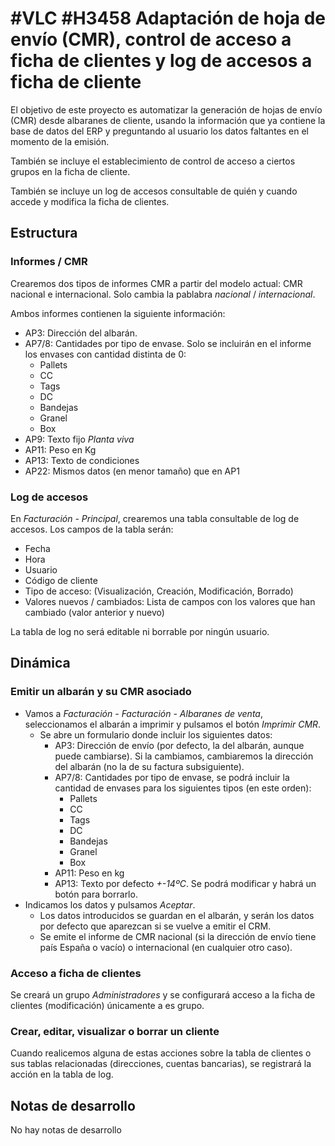 # #VLC #H3458 Adaptación de hoja de envío (CMR), control de acceso a ficha de clientes y log de accesos a ficha de cliente

El objetivo de este proyecto es automatizar la generación de hojas de envío (CMR) desde albaranes de cliente, usando la información que ya contiene la base de datos del ERP y preguntando al usuario los datos faltantes en el momento de la emisión.

También se incluye el establecimiento de control de acceso a ciertos grupos en la ficha de cliente.

También se incluye un log de accesos consultable de quién y cuando accede y modifica la ficha de clientes.

## Estructura

### Informes / CMR
Crearemos dos tipos de informes CMR a partir del modelo actual: CMR nacional e internacional. Solo cambia la pablabra *nacional* / *internacional*.

Ambos informes contienen la siguiente información:
* AP3: Dirección del albarán.
* AP7/8: Cantidades por tipo de envase. Solo se incluirán en el informe los envases con cantidad distinta de 0:
    * Pallets
    * CC
    * Tags
    * DC
    * Bandejas
    * Granel
    * Box
* AP9: Texto fijo *Planta viva*
* AP11: Peso en Kg
* AP13: Texto de condiciones
* AP22: Mismos datos (en menor tamaño) que en AP1

### Log de accesos
En *Facturación - Principal*, crearemos una tabla consultable de log de accesos. Los campos de la tabla serán:
* Fecha
* Hora
* Usuario
* Código de cliente
* Tipo de acceso: (Visualización, Creación, Modificación, Borrado)
* Valores nuevos / cambiados: Lista de campos con los valores que han cambiado (valor anterior y nuevo)

La tabla de log no será editable ni borrable por ningún usuario.

## Dinámica

### Emitir un albarán y su CMR asociado
* Vamos a *Facturación - Facturación - Albaranes de venta*, seleccionamos el albarán a imprimir y pulsamos el botón *Imprimir CMR*.
    * Se abre un formulario donde incluir los siguientes datos:
        * AP3: Dirección de envío (por defecto, la del albarán, aunque puede cambiarse). Si la cambiamos, cambiaremos la dirección del albarán (no la de su factura subsiguiente).
        * AP7/8: Cantidades por tipo de envase, se podrá incluir la cantidad de envases para los siguientes tipos (en este orden):
            * Pallets
            * CC
            * Tags
            * DC
            * Bandejas
            * Granel
            * Box
        * AP11: Peso en kg
        * AP13: Texto por defecto *+-14ºC*. Se podrá modificar y habrá un botón para borrarlo.
* Indicamos los datos y pulsamos *Aceptar*.
    * Los datos introducidos se guardan en el albarán, y serán los datos por defecto que aparezcan si se vuelve a emitir el CRM.
    * Se emite el informe de CMR nacional (si la dirección de envío tiene país España o vacío) o internacional (en cualquier otro caso).

### Acceso a ficha de clientes
Se creará un grupo *Administradores* y se configurará acceso a la ficha de clientes (modificación) únicamente a es grupo.

### Crear, editar, visualizar o borrar un cliente
Cuando realicemos alguna de estas acciones sobre la tabla de clientes o sus tablas relacionadas (direcciones, cuentas bancarias), se registrará la acción en la tabla de log.


## Notas de desarrollo
No hay notas de desarrollo
